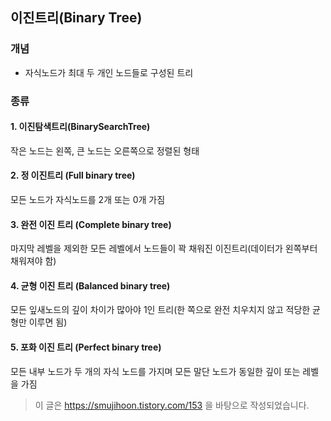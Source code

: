 ## 이진트리(Binary Tree)
### 개념
* 자식노드가 최대 두 개인 노드들로 구성된 트리

### 종류
#### 1. 이진탐색트리(BinarySearchTree)
작은 노드는 왼쪽, 큰 노드는 오른쪽으로 정렬된 형태

#### 2. 정 이진트리 (Full binary tree)
모든 노드가 자식노드를 2개 또는 0개 가짐

#### 3. 완전 이진 트리 (Complete binary tree)
마지막 레벨을 제외한 모든 레벨에서 노드들이 꽉 채워진 이진트리(데이터가 왼쪽부터 채워져야 함)

#### 4. 균형 이진 트리 (Balanced binary tree)
모든 잎새노드의 깊이 차이가 많아야 1인 트리(한 쪽으로 완전 치우치지 않고 적당한 균형만 이루면 됨)

#### 5. 포화 이진 트리 (Perfect binary tree)
모든 내부 노드가 두 개의 자식 노드를 가지며 모든 말단 노드가 동일한 깊이 또는 레벨을 가짐

> 이 글은 https://smujihoon.tistory.com/153 을 바탕으로 작성되었습니다.
